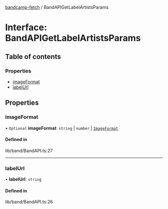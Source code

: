 [bandcamp-fetch](../README.md) / BandAPIGetLabelArtistsParams

# Interface: BandAPIGetLabelArtistsParams

## Table of contents

### Properties

- [imageFormat](BandAPIGetLabelArtistsParams.md#imageformat)
- [labelUrl](BandAPIGetLabelArtistsParams.md#labelurl)

## Properties

### imageFormat

• `Optional` **imageFormat**: `string` \| `number` \| [`ImageFormat`](ImageFormat.md)

#### Defined in

lib/band/BandAPI.ts:27

___

### labelUrl

• **labelUrl**: `string`

#### Defined in

lib/band/BandAPI.ts:26
